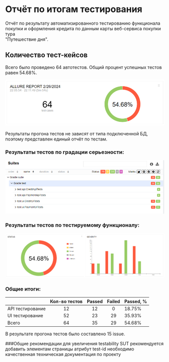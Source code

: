 # Отчёт по итогам тестирования

Отчёт по результату автоматизированного тестированию функционала покупки и оформления кредита по данным карты веб-сервиса покупки тура  
"Путешествие дня".

## Количество тест-кейсов

Всего было проведено 64 автотестов. Общий процент успешных тестов равен 54.68%.

![](/pic/1.png)

Результаты прогона тестов не зависят от типа подключенной БД, поэтому представлен единый отчёт по тестам.

### Результаты тестов по градации серьезности:

![](/pic/2.png)

### Результаты тестов по тестируемому функционалу:

![](/pic/3.png)

### Общие итоги:

|                  | Кол-во тестов | Passed | Failed | Passed, % |
|:-----------------|:-------------:|:------:|:------:|-----------|
| API тестирование |      12       |   12   |   0    | 18.75%    |
| UI тестирование  |      52       |   23   |   29   | 35.93%    |
| Всего            |      64       |   35   |   29   | 54.68%    |
В результате прогона тестов было составлено 15 issue.

###Общие рекомендации
для увеличения testability SUT рекомендуется добавить элементам страницы атрибут test-id
необходимо качественная техническая документация по проекту
